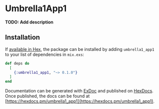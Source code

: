 # Umbrella1App1

**TODO: Add description**

## Installation

If [available in Hex](https://hex.pm/docs/publish), the package can be installed
by adding `umbrella1_app1` to your list of dependencies in `mix.exs`:

```elixir
def deps do
  [
    {:umbrella1_app1, "~> 0.1.0"}
  ]
end
```

Documentation can be generated with [ExDoc](https://github.com/elixir-lang/ex_doc)
and published on [HexDocs](https://hexdocs.pm). Once published, the docs can
be found at [https://hexdocs.pm/umbrella1_app1](https://hexdocs.pm/umbrella1_app1).

